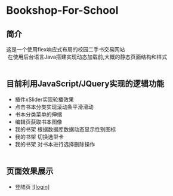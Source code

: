 # Bookshop-For-School

## 简介
  这是一个使用flex响应式布局的校园二手书交易网站<br/>
  在使用后台语言Java搭建实现动态加载前,大概的静态页面结构和样式
  <br/><br/>


## 目前利用JavaScript/JQuery实现的逻辑功能
* 插件xSlider实现轮播效果
* 点击书本分类实现滚动条平滑滑动
* 书本分类菜单的伸缩
* 编辑页获取书本图像
* 我的书架 根据数据库数据动态显示性别图标
* 我的书架 切换选型卡
* 我的书架 对书本进行选择删除操作
   <br/><br/>
   
   
## 页面效果展示
* 登陆页
[![login]](https://github.com/chieminchan/Bookshop-For-School/blob/master/showPage/login.png)  
